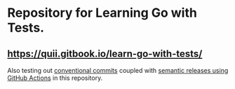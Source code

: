 # Repository for Learning Go with Tests.
## https://quii.gitbook.io/learn-go-with-tests/

Also testing out [conventional commits](https://www.conventionalcommits.org/en/v1.0.0/) coupled with [semantic releases using GitHub Actions](https://dev.to/sahanonp/how-to-setup-semantic-release-with-github-actions-31f3) in this repository.
